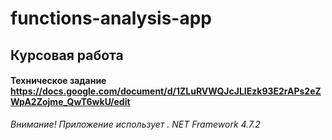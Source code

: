 # functions-analysis-app
## Курсовая работа
#### Техническое задание https://docs.google.com/document/d/1ZLuRVWQJcJLIEzk93E2rAPs2eZWpA2Zojme_QwT6wkU/edit
_*Внимание! Приложение использует . NET Framework 4.7.2*_
